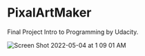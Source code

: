 # PixalArtMaker

Final Project Intro to Programming by Udacity.


![Screen Shot 2022-05-04 at 1 09 01 AM](https://user-images.githubusercontent.com/29239379/166625890-d9b4bbd7-0fea-4bd1-b55d-9e61a84e5006.png)
